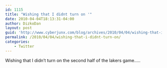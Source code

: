 ```yaml
---
id: 1115
title: "Wishing that I didnt turn on '"
date: 2010-04-04T18:13:31-04:00
author: DizkoDan
layout: post
guid: 'http://www.cyberjunx.com/blog/archives/2010/04/04/wishing-that-i-didnt-turn-on/'
permalink: /2010/04/04/wishing-that-i-didnt-turn-on/
categories:
    - Twitter
---
```


Wishing that I didn’t turn on the second half of the lakers game…..